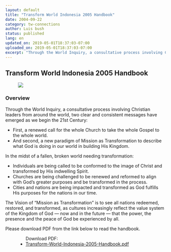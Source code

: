 ```yaml
---
layout: default
title: "Transform World Indonesia 2005 Handbook"
date: 2004-09-22
category: tw-connections
author: Luis bush
status: published
lang: en
updated_on: 2019-05-01T18:37:03-07:00
uploaded_on: 2019-05-01T18:37:03-07:00
excerpt: "Through the World Inquiry, a consultative process involving Christian leaders from around the world, two clear and consistent messages have emerged as we begin the 21st Century: First, a renewed call for the whole Church to take the whole Gospel to the whole world. And second, a new paradigm of Mission as Transformation to describe what God is doing in our world in building His Kingdom. In the midst of a fallen, broken world needing transformation:"
---
```

<article class="document-container" data-publication-date="{{page.date}}" data-uploaded-on="{{page.uploaded_on}}" data-updated-on="{{page.updated_on}}" data-category="{{page.category}}">
<h1>Transform World Indonesia 2005 Handbook</h1>

<figure class="pic-left" style="width: 80%; min-width: 300px; max-width: 450px; margin-right: 2em;">
  <img src="{{ site.baseurl }}/assets/images/2004-09-22/Transform-World-Indonesia-2005-Handbook-cover.png">
</figure>

<h3>Overview</h3>

<p>Through the World Inquiry, a consultative process involving Christian leaders from around the world, two clear and consistent messages have emerged as we begin the 21st Century:</p>
<ul>
  <li>First, a renewed call for the whole Church to take the whole Gospel to the whole world.</li>
  <li>And second, a new paradigm of Mission as Transformation to describe what God is doing in our world in building His Kingdom.</li>
</ul>

<p>In the midst of a fallen, broken world needing transformation:</p>
<ul>
  <li>Individuals are being called to be conformed to the image of Christ and transformed by His indwelling Spirit.</li>
  <li>Churches are being challenged to be renewed and reformed to align with God’s greater purposes and be transformed in the process.</li>
  <li>Cities and nations are being impacted and transformed as God fulfills His purposes for the nations in our time.</li>
</ul>

<p>The Vision of “Mission as Transformation” is to see all nations redeemed, restored, and transformed, as cultures increasingly reflect the value system of the Kingdom of God — now and in the future — that the power, the presence and the peace of God be experienced by all.</p>

<p>Please download PDF from the link below to read the handbook.</p>



<figure class="resource-links">
  <ul>Download PDF:
    <li><a href="{{ site.baseurl }}/assets/pdf/2004-09-22/Transform-World-Indonesia-2005-Handbook.pdf">Transform-World-Indonesia-2005-Handbook.pdf</a></li>
  </ul>
</figure>
</article>
